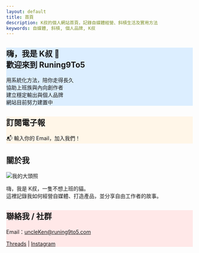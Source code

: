 ```yaml
---
layout: default
title: 首頁
description: K叔的個人網站首頁，記錄自媒體經營、斜槓生活及實用方法
keywords: 自媒體, 斜槓, 個人品牌, K叔
---
```


<section class="card-section" style="background:#dceeff;">
  <h1>嗨，我是 K叔 👋 <br>歡迎來到 Runing9To5</h1>
  <p>用系統化方法，陪你走得長久<br>
     協助上班族與內向創作者<br>
     建立穩定輸出與個人品牌<br>
     網站目前努力建置中</p>
</section>

<section class="card-section" style="background:#fff6e8;">
  <h2>訂閱電子報</h2>
  <p>📬 輸入你的 Email，加入我們！</p>
  <div class="newsletter-box">
    <script async data-uid="49e70b7c7c" src="https://ken-66.kit.com/49e70b7c7c/index.js"></script>
  </div>
</section>

<section class="card-section">
  <h2>關於我</h2>
  <img src="{{ '/assets/images/me.jpeg' | relative_url }}" alt="我的大頭照" class="about-img">
  <p>嗨，我是 K叔，一隻不想上班的貓。<br>
     這裡記錄我如何經營自媒體、打造產品，並分享自由工作者的故事。</p>
</section>

<section class="card-section" style="background:#ffe8e8;">
  <h2>聯絡我 / 社群</h2>
  <p>Email：<a href="mailto:uncleKen@runing9to5.com">uncleKen@runing9to5.com</a></p>
  <p>
    <a href="https://www.threads.net/@runing_9to5" target="_blank">Threads</a> | 
    <a href="https://www.instagram.com/runing_9to5/" target="_blank">Instagram</a>
  </p>
</section>
